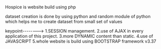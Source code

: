 Hospice is website build using php

dataset creation is done by using python and random module of python 
which helps me to create dataset from small set of values

keypoint-------->
  1.SESSION management.
  2.use of AJAX in every application of this project.
  3.more DYNAMIC content than static.
  4.use of JAVASCRIPT
  5.whole website is build using BOOTSTRAP framework v3.37
  
